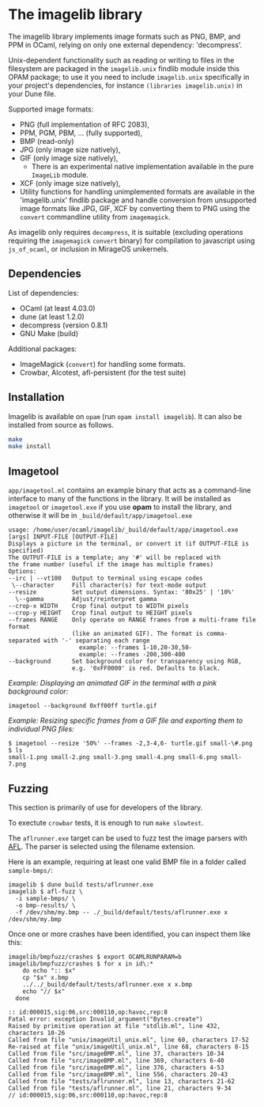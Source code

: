 The imagelib library
====================

The imagelib library implements image formats such as PNG, BMP, and PPM in
OCaml, relying on only one external dependency: 'decompress'.

Unix-dependent functionality such as reading or writing to files in the
filesystem are packaged in the `imagelib.unix` findlib module inside this
OPAM package; to use it you need to include `imagelib.unix` specifically
in your project's dependencies, for instance `(libraries imagelib.unix)`
in your Dune file.

Supported image formats:
 - PNG (full implementation of RFC 2083),
 - PPM, PGM, PBM, ... (fully supported),
 - BMP (read-only)
 - JPG (only image size natively),
 - GIF (only image size natively),
    - There is an experimental native implementation available in the pure `ImageLib` module.
 - XCF (only image size natively),
 - Utility functions for handling unimplemented formats are available in
   the 'imagelib.unix' findlib package and handle conversion from unsupported
   image formats like JPG, GIF, XCF by converting them to PNG using the
   `convert` commandline utility from `imagemagick`.

As imagelib only requires `decompress`, it is suitable (excluding operations
requiring the `imagemagick` `convert` binary) for compilation to javascript
using `js_of_ocaml`, or inclusion in MirageOS unikernels.

Dependencies
------------
List of dependencies:
 - OCaml (at least 4.03.0)
 - dune (at least 1.2.0)
 - decompress (version 0.8.1)
 - GNU Make (build)

Additional packages:
 - ImageMagick (`convert`) for handling some formats.
 - Crowbar, Alcotest, afl-persistent (for the test suite)

Installation
------------

Imagelib is available on `opam` (run `opam install imagelib`). It can also
be installed from source as follows.

```bash
make
make install
```

Imagetool
---------

`app/imagetool.ml` contains an example binary that acts as a command-line interface to many of the functions in the library. It will be installed as `imagetool` or `imagetool.exe` if you use **opam** to install the library, and otherwise it will be in `_build/default/app/imagetool.exe`

```
usage: /home/user/ocaml/imagelib/_build/default/app/imagetool.exe [args] INPUT-FILE [OUTPUT-FILE]
Displays a picture in the terminal, or convert it (if OUTPUT-FILE is specified)
The OUTPUT-FILE is a template; any '#' will be replaced with
the frame number (useful if the image has multiple frames)
Options:
--irc | --vt100   Output to terminal using escape codes
 \--character     Fill character(s) for text-mode output
--resize          Set output dimensions. Syntax: '80x25' | '10%'
  \--gamma        Adjust/reinterpret gamma
--crop-x WIDTH    Crop final output to WIDTH pixels
--crop-y HEIGHT   Crop final output to HEIGHT pixels
--frames RANGE    Only operate on RANGE frames from a multi-frame file format
                  (like an animated GIF). The format is comma-separated with '-' separating each range
                    example: --frames 1-10,20-30,50-
                    example: --frames -200,300-400
--background      Set background color for transparency using RGB,
                  e.g. '0xFF0000' is red. Defaults to black.
```

*Example: Displaying an animated GIF in the terminal with a pink background color:*
```shell
imagetool --background 0xff00ff turtle.gif
```

*Example: Resizing specific frames from a GIF file and exporting them to individual PNG files:*
```shell
$ imagetool --resize '50%' --frames -2,3-4,6- turtle.gif small-\#.png
$ ls
small-1.png small-2.png small-3.png small-4.png small-6.png small-7.png
```


Fuzzing
-------

This section is primarily of use for developers of the library.

To exectute `crowbar` tests, it is enough to run `make slowtest`.

The `aflrunner.exe` target can be used to fuzz test the image parsers with [AFL](http://lcamtuf.coredump.cx/afl).
The parser is selected using the filename extension.

Here is an example, requiring at least one valid BMP file in a folder called `sample-bmps/`:
```shell
imagelib $ dune build tests/aflrunner.exe
imagelib $ afl-fuzz \
  -i sample-bmps/ \
  -o bmp-results/ \
  -f /dev/shm/my.bmp -- ./_build/default/tests/aflrunner.exe x /dev/shm/my.bmp
```

Once one or more crashes have been identified, you can inspect them like this:
```shell
imagelib/bmpfuzz/crashes $ export OCAMLRUNPARAM=b
imagelib/bmpfuzz/crashes $ for x in id\:*
    do echo ":: $x"
    cp "$x" x.bmp
    ../../_build/default/tests/aflrunner.exe x x.bmp
    echo "// $x"
  done

:: id:000015,sig:06,src:000110,op:havoc,rep:8
Fatal error: exception Invalid_argument("Bytes.create")
Raised by primitive operation at file "stdlib.ml", line 432, characters 10-26
Called from file "unix/imageUtil_unix.ml", line 60, characters 17-52
Re-raised at file "unix/imageUtil_unix.ml", line 68, characters 8-15
Called from file "src/imageBMP.ml", line 37, characters 10-34
Called from file "src/imageBMP.ml", line 369, characters 6-40
Called from file "src/imageBMP.ml", line 376, characters 4-53
Called from file "src/imageBMP.ml", line 556, characters 20-43
Called from file "tests/aflrunner.ml", line 13, characters 21-62
Called from file "tests/aflrunner.ml", line 21, characters 9-34
// id:000015,sig:06,src:000110,op:havoc,rep:8
```
